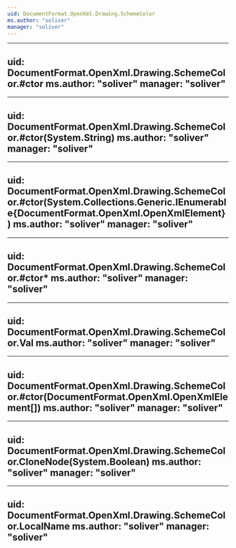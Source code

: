 ```yaml
---
uid: DocumentFormat.OpenXml.Drawing.SchemeColor
ms.author: "soliver"
manager: "soliver"
---
```


---
uid: DocumentFormat.OpenXml.Drawing.SchemeColor.#ctor
ms.author: "soliver"
manager: "soliver"
---

---
uid: DocumentFormat.OpenXml.Drawing.SchemeColor.#ctor(System.String)
ms.author: "soliver"
manager: "soliver"
---

---
uid: DocumentFormat.OpenXml.Drawing.SchemeColor.#ctor(System.Collections.Generic.IEnumerable{DocumentFormat.OpenXml.OpenXmlElement})
ms.author: "soliver"
manager: "soliver"
---

---
uid: DocumentFormat.OpenXml.Drawing.SchemeColor.#ctor*
ms.author: "soliver"
manager: "soliver"
---

---
uid: DocumentFormat.OpenXml.Drawing.SchemeColor.Val
ms.author: "soliver"
manager: "soliver"
---

---
uid: DocumentFormat.OpenXml.Drawing.SchemeColor.#ctor(DocumentFormat.OpenXml.OpenXmlElement[])
ms.author: "soliver"
manager: "soliver"
---

---
uid: DocumentFormat.OpenXml.Drawing.SchemeColor.CloneNode(System.Boolean)
ms.author: "soliver"
manager: "soliver"
---

---
uid: DocumentFormat.OpenXml.Drawing.SchemeColor.LocalName
ms.author: "soliver"
manager: "soliver"
---
